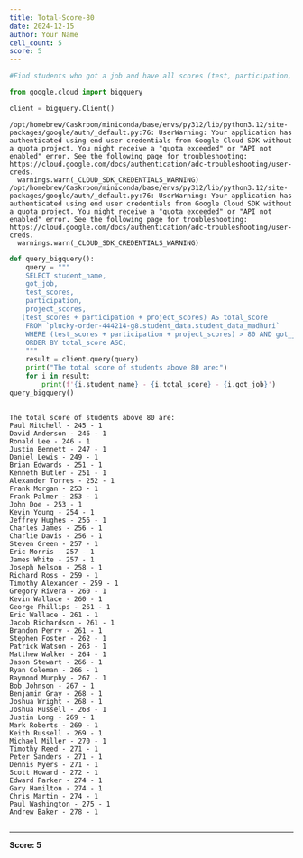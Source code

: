 ```yaml
---
title: Total-Score-80
date: 2024-12-15
author: Your Name
cell_count: 5
score: 5
---
```


```python
#Find students who got a job and have all scores (test, participation, and project) above 80.
```


```python
from google.cloud import bigquery
```


```python
client = bigquery.Client()
```

    /opt/homebrew/Caskroom/miniconda/base/envs/py312/lib/python3.12/site-packages/google/auth/_default.py:76: UserWarning: Your application has authenticated using end user credentials from Google Cloud SDK without a quota project. You might receive a "quota exceeded" or "API not enabled" error. See the following page for troubleshooting: https://cloud.google.com/docs/authentication/adc-troubleshooting/user-creds. 
      warnings.warn(_CLOUD_SDK_CREDENTIALS_WARNING)
    /opt/homebrew/Caskroom/miniconda/base/envs/py312/lib/python3.12/site-packages/google/auth/_default.py:76: UserWarning: Your application has authenticated using end user credentials from Google Cloud SDK without a quota project. You might receive a "quota exceeded" or "API not enabled" error. See the following page for troubleshooting: https://cloud.google.com/docs/authentication/adc-troubleshooting/user-creds. 
      warnings.warn(_CLOUD_SDK_CREDENTIALS_WARNING)



```python
def query_bigquery():
    query = """
    SELECT student_name,
    got_job,
    test_scores,
    participation,
    project_scores,
   (test_scores + participation + project_scores) AS total_score 
    FROM `plucky-order-444214-g8.student_data.student_data_madhuri`
    WHERE (test_scores + participation + project_scores) > 80 AND got_job = 1
    ORDER BY total_score ASC;
    """
    result = client.query(query)
    print("The total score of students above 80 are:")
    for i in result:
        print(f'{i.student_name} - {i.total_score} - {i.got_job}')
query_bigquery()
    
```

    The total score of students above 80 are:
    Paul Mitchell - 245 - 1
    David Anderson - 246 - 1
    Ronald Lee - 246 - 1
    Justin Bennett - 247 - 1
    Daniel Lewis - 249 - 1
    Brian Edwards - 251 - 1
    Kenneth Butler - 251 - 1
    Alexander Torres - 252 - 1
    Frank Morgan - 253 - 1
    Frank Palmer - 253 - 1
    John Doe - 253 - 1
    Kevin Young - 254 - 1
    Jeffrey Hughes - 256 - 1
    Charles James - 256 - 1
    Charlie Davis - 256 - 1
    Steven Green - 257 - 1
    Eric Morris - 257 - 1
    James White - 257 - 1
    Joseph Nelson - 258 - 1
    Richard Ross - 259 - 1
    Timothy Alexander - 259 - 1
    Gregory Rivera - 260 - 1
    Kevin Wallace - 260 - 1
    George Phillips - 261 - 1
    Eric Wallace - 261 - 1
    Jacob Richardson - 261 - 1
    Brandon Perry - 261 - 1
    Stephen Foster - 262 - 1
    Patrick Watson - 263 - 1
    Matthew Walker - 264 - 1
    Jason Stewart - 266 - 1
    Ryan Coleman - 266 - 1
    Raymond Murphy - 267 - 1
    Bob Johnson - 267 - 1
    Benjamin Gray - 268 - 1
    Joshua Wright - 268 - 1
    Joshua Russell - 268 - 1
    Justin Long - 269 - 1
    Mark Roberts - 269 - 1
    Keith Russell - 269 - 1
    Michael Miller - 270 - 1
    Timothy Reed - 271 - 1
    Peter Sanders - 271 - 1
    Dennis Myers - 271 - 1
    Scott Howard - 272 - 1
    Edward Parker - 274 - 1
    Gary Hamilton - 274 - 1
    Chris Martin - 274 - 1
    Paul Washington - 275 - 1
    Andrew Baker - 278 - 1



```python

```


---
**Score: 5**
